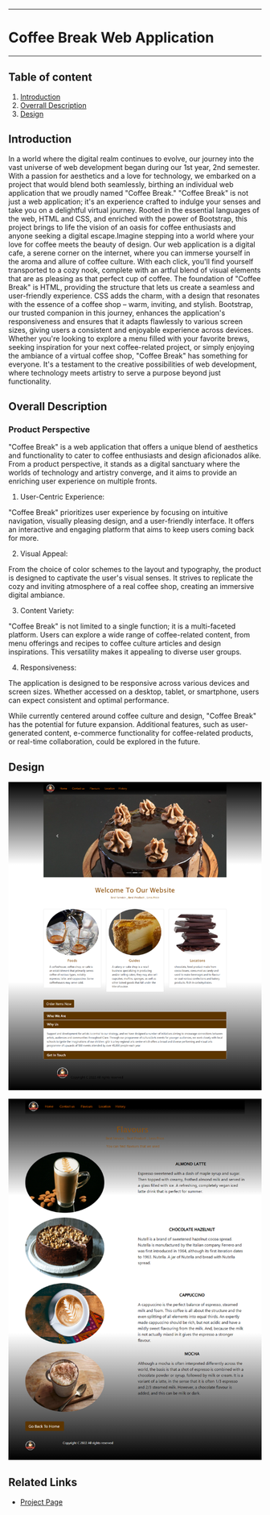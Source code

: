 ___
# Coffee Break Web Application
___

## Table of content

1. [Introduction](#introduction)
2. [Overrall Description](#overrallDescription)
3. [Design](#design)

## Introduction
In a world where the digital realm continues to evolve, our journey into the vast universe of web development began during our 1st year, 2nd semester. With a passion for aesthetics and a love for technology, we embarked on a project that would blend both seamlessly, birthing an individual web application that we proudly named "Coffee Break."
"Coffee Break" is not just a web application; it's an experience crafted to indulge your senses and take you on a delightful virtual journey. Rooted in the essential languages of the web, HTML and CSS, and enriched with the power of Bootstrap, this project brings to life the vision of an oasis for coffee enthusiasts and anyone seeking a digital escape.Imagine stepping into a world where your love for coffee meets the beauty of design. Our web application is a digital cafe, a serene corner on the internet, where you can immerse yourself in the aroma and allure of coffee culture. With each click, you'll find yourself transported to a cozy nook, complete with an artful blend of visual elements that are as pleasing as that perfect cup of coffee.
                        The foundation of "Coffee Break" is HTML, providing the structure that lets us create a seamless and user-friendly experience. CSS adds the charm, with a design that resonates with the essence of a coffee shop – warm, inviting, and stylish. Bootstrap, our trusted companion in this journey, enhances the application's responsiveness and ensures that it adapts flawlessly to various screen sizes, giving users a consistent and enjoyable experience across devices.
Whether you're looking to explore a menu filled with your favorite brews, seeking inspiration for your next coffee-related project, or simply enjoying the ambiance of a virtual coffee shop, "Coffee Break" has something for everyone. It's a testament to the creative possibilities of web development, where technology meets artistry to serve a purpose beyond just functionality.

## Overall Description

###	Product Perspective
"Coffee Break" is a web application that offers a unique blend of aesthetics and functionality to cater to coffee enthusiasts and design aficionados alike. From a product perspective, it stands as a digital sanctuary where the worlds of technology and artistry converge, and it aims to provide an enriching user experience on multiple fronts.

1. User-Centric Experience:

"Coffee Break" prioritizes user experience by focusing on intuitive navigation, visually pleasing design, and a user-friendly interface. It offers an interactive and engaging platform that aims to keep users coming back for more.

2. Visual Appeal:

From the choice of color schemes to the layout and typography, the product is designed to captivate the user's visual senses. It strives to replicate the cozy and inviting atmosphere of a real coffee shop, creating an immersive digital ambiance.

3. Content Variety:

"Coffee Break" is not limited to a single function; it is a multi-faceted platform. Users can explore a wide range of coffee-related content, from menu offerings and recipes to coffee culture articles and design inspirations. This versatility makes it appealing to diverse user groups.

4. Responsiveness:

The application is designed to be responsive across various devices and screen sizes. Whether accessed on a desktop, tablet, or smartphone, users can expect consistent and optimal performance.

While currently centered around coffee culture and design, "Coffee Break" has the potential for future expansion. Additional features, such as user-generated content, e-commerce functionality for coffee-related products, or real-time collaboration, could be explored in the future.

## Design

![](https://github.com/DimanthaWalallawita/CoffeeBreak_Web/blob/main/coffeShop/Design/screencapture-localhost-coffeShop-index-html-2023-10-12-12_37_52.png)

![](https://github.com/DimanthaWalallawita/CoffeeBreak_Web/blob/main/coffeShop/Design/screencapture-localhost-coffeShop-Flavours-html-2023-10-12-12_39_48.png)

## Related Links
- [Project Page](https://github.com/DimanthaWalallawita/CoffeeBreak_Web)
